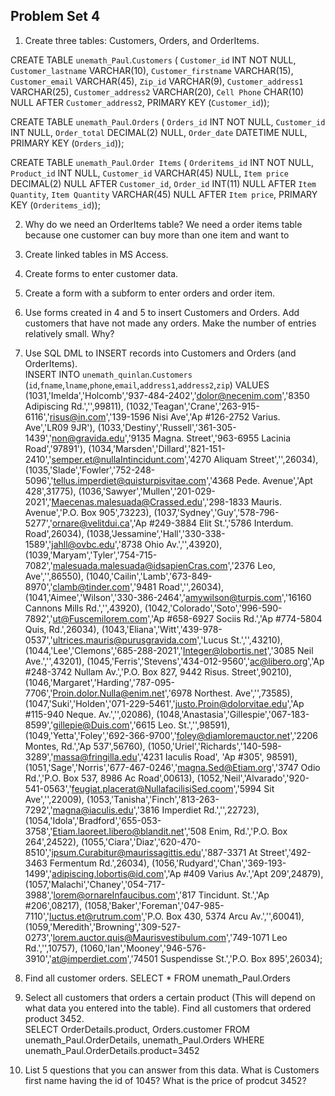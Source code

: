 ## Problem Set 4 

1. Create three tables: Customers, Orders, and OrderItems.
  
  CREATE TABLE `unemath_Paul`.`Customers` (
  `Customer_id` INT NOT NULL,
  `Customer_lastname` VARCHAR(10),
  `Customer_firstname` VARCHAR(15),
  `Customer_email` VARCHAR(45),
  `Zip_id` VARCHAR(9),
  `Customer_address1` VARCHAR(25),
  `Customer_address2` VARCHAR(20),
  `Cell Phone` CHAR(10) NULL AFTER `Customer_address2`,
  PRIMARY KEY (`Customer_id`));

  CREATE TABLE `unemath_Paul`.`Orders` (
  `Orders_id` INT NOT NULL,
  `Customer_id` INT NULL,
  `Order_total` DECIMAL(2) NULL,
  `Order_date` DATETIME NULL,
  PRIMARY KEY (`Orders_id`));
  
  CREATE TABLE `unemath_Paul`.`Order Items` (
  `Orderitems_id` INT NOT NULL,
  `Product_id` INT NULL,
  `Customer_id` VARCHAR(45) NULL,
  `Item price` DECIMAL(2) NULL AFTER `Customer_id`,
  `Order_id` INT(11) NULL AFTER `Item Quantity`,
  `Item Quantity` VARCHAR(45) NULL AFTER `Item price`,
  PRIMARY KEY (`Orderitems_id`));
  
2. Why do we need an OrderItems table?
  We need a order items table because one customer can buy more than one item and want to 

3. Create linked tables in MS Access.

4. Create forms to enter customer data.

5. Create a form with a subform to enter orders and order item.

6. Use forms created in 4 and 5 to insert Customers and Orders.  Add customers that have not made any orders. Make the number of entries relatively small.  Why?  

7. Use SQL DML to INSERT records into Customers and Orders (and OrderItems).  
  INSERT INTO `unemath_quinlan`.`Customers` (`id`,`fname`,`lname`,`phone`,`email`,`address1`,`address2`,`zip`) VALUES 
  (1031,'Imelda','Holcomb','937-484-2402','dolor@necenim.com','8350 Adipiscing Rd.','',99811),
  (1032,'Teagan','Crane','263-915-6116','risus@in.com','139-1596 Nisi Ave','Ap #126-2752 Varius. Ave','LR09 9JR'),
  (1033,'Destiny','Russell','361-305-1439','non@gravida.edu','9135 Magna. Street','963-6955 Lacinia Road','97891'),
  (1034,'Marsden','Dillard','821-151-2410','semper.et@nullaIntincidunt.com','4270 Aliquam Street','',26034),
  (1035,'Slade','Fowler','752-248-5096','tellus.imperdiet@quisturpisvitae.com','4368 Pede. Avenue','Apt 428',31775),
  (1036,'Sawyer','Mullen','201-029-2021','Maecenas.malesuada@Crassed.edu','298-1833 Mauris. Avenue','P.O. Box 905',73223),
  (1037,'Sydney','Guy','578-796-5277','ornare@velitdui.ca','Ap #249-3884 Elit St.','5786 Interdum. Road',26034),
  (1038,'Jessamine','Hall','330-338-1589','jahll@ovbc.edu','8738 Ohio Av.','',43920),
  (1039,'Maryam','Tyler','754-715-7082','malesuada.malesuada@idsapienCras.com','2376 Leo, Ave','',86550),
  (1040,'Cailin','Lamb','673-849-8970','clamb@tinder.com','9481 Road','',26034),
  (1041,'Aimee','Wilson','330-386-2464','amywilson@turpis.com','16160 Cannons Mills Rd.','',43920),
  (1042,'Colorado','Soto','996-590-7892','ut@Fuscemilorem.com','Ap #658-6927 Sociis Rd.','Ap #774-5804 Quis, Rd.',26034),
  (1043,'Eliana','Witt','439-978-0537','ultrices.mauris@purusgravida.com','Lucus St.','',43210),
  (1044,'Lee','Clemons','685-288-2021','Integer@lobortis.net','3085 Neil Ave.','',43201),
  (1045,'Ferris','Stevens','434-012-9560','ac@libero.org','Ap #248-3742 Nullam Av.','P.O. Box 827, 9442 Risus. Street',90210),
  (1046,'Margaret','Harding','787-095-7706','Proin.dolor.Nulla@enim.net','6978 Northest. Ave','',73585),
  (1047,'Suki','Holden','071-229-5461','justo.Proin@dolorvitae.edu','Ap #115-940 Neque. Av.','',02086),
  (1048,'Anastasia','Gillespie','067-183-8599','gillepie@Duis.com','6615 Leo. St.','',98591),
  (1049,'Yetta','Foley','692-366-9700','foley@diamloremauctor.net','2206 Montes, Rd.','Ap 537',56760),
  (1050,'Uriel','Richards','140-598-3289','massa@fringilla.edu','4231 Iaculis Road', 'Ap #305', 98591), 
  (1051,'Sage','Norris','677-467-0246','magna.Sed@Etiam.org','3747 Odio Rd.','P.O. Box 537, 8986 Ac Road',00613),
  (1052,'Neil','Alvarado','920-541-0563','feugiat.placerat@NullafacilisiSed.coom','5994 Sit Ave','',22009),
  (1053,'Tanisha','Finch','813-263-7292','magna@iaculis.edu','3816 Imperdiet Rd.','',22723),
  (1054,'Idola','Bradford','655-053-3758','Etiam.laoreet.libero@blandit.net','508 Enim, Rd.','P.O. Box 264',24522),
  (1055,'Ciara','Diaz','620-470-8510','ipsum.Curabitur@maurissagittis.edu','887-3371 At Street','492-3463 Fermentum Rd.',26034),
  (1056,'Rudyard','Chan','369-193-1499','adipiscing.lobortis@id.com','Ap #409 Varius Av.','Apt 209',24879),
  (1057,'Malachi','Chaney','054-717-3988','lorem@ornareInfaucibus.com','817 Tincidunt. St.','Ap #206',08217),
  (1058,'Baker','Foreman','047-985-7110','luctus.et@rutrum.com','P.O. Box 430, 5374 Arcu Av.','',60041),
  (1059,'Meredith','Browning','309-527-0273','lorem.auctor.quis@Maurisvestibulum.com','749-1071 Leo Rd.','',10757),
  (1060,'Ian','Mooney','946-576-3910','at@imperdiet.com','74501 Suspendisse St.','P.O. Box 895',26034);

8. Find all customer orders.
  SELECT *
  FROM unemath_Paul.Orders
9. Select all customers that orders a certain product (This will depend on what data you entered into the table).  Find all customers that ordered product 3452.  
  SELECT OrderDetails.product, Orders.customer
  FROM unemath_Paul.OrderDetails, unemath_Paul.Orders
  WHERE unemath_Paul.OrderDetails.product=3452
  
10. List 5 questions that you can answer from this data.
  What is Customers first name having the id of 1045?
  What is the price of prodcut 3452?
  
    


